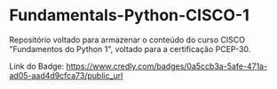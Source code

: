 # Fundamentals-Python-CISCO-1
Repositório voltado para armazenar o conteúdo do curso CISCO  "Fundamentos do Python 1", voltado para a certificação PCEP-30.

Link do Badge: https://www.credly.com/badges/0a5ccb3a-5afe-471a-ad05-aad4d9cfca73/public_url
